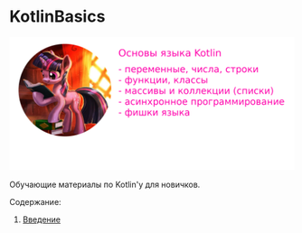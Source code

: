 # KotlinBasics

<img src="/images/logo.png" />

Обучающие материалы по Kotlin'у для новичков.

Содержание:

1. <a href="/introduction.md">Введение</a>

  
